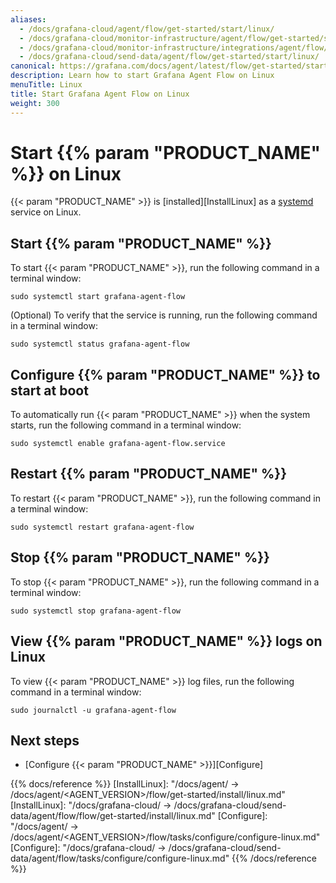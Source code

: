 ```yaml
---
aliases:
  - /docs/grafana-cloud/agent/flow/get-started/start/linux/
  - /docs/grafana-cloud/monitor-infrastructure/agent/flow/get-started/start/linux/
  - /docs/grafana-cloud/monitor-infrastructure/integrations/agent/flow/get-started/start/linux/
  - /docs/grafana-cloud/send-data/agent/flow/get-started/start/linux/
canonical: https://grafana.com/docs/agent/latest/flow/get-started/start/linux/
description: Learn how to start Grafana Agent Flow on Linux
menuTitle: Linux
title: Start Grafana Agent Flow on Linux
weight: 300
---
```


# Start {{% param "PRODUCT_NAME" %}} on Linux

{{< param "PRODUCT_NAME" >}} is [installed][InstallLinux] as a [systemd][] service on Linux.

[systemd]: https://systemd.io/

## Start {{% param "PRODUCT_NAME" %}}

To start {{< param "PRODUCT_NAME" >}}, run the following command in a terminal window:

```shell
sudo systemctl start grafana-agent-flow
```

(Optional) To verify that the service is running, run the following command in a terminal window:

```shell
sudo systemctl status grafana-agent-flow
```

## Configure {{% param "PRODUCT_NAME" %}} to start at boot

To automatically run {{< param "PRODUCT_NAME" >}} when the system starts, run the following command in a terminal window:

```shell
sudo systemctl enable grafana-agent-flow.service
```

## Restart {{% param "PRODUCT_NAME" %}}

To restart {{< param "PRODUCT_NAME" >}}, run the following command in a terminal window:

```shell
sudo systemctl restart grafana-agent-flow
```

## Stop {{% param "PRODUCT_NAME" %}}

To stop {{< param "PRODUCT_NAME" >}}, run the following command in a terminal window:

```shell
sudo systemctl stop grafana-agent-flow
```

## View {{% param "PRODUCT_NAME" %}} logs on Linux

To view {{< param "PRODUCT_NAME" >}} log files, run the following command in a terminal window:

```shell
sudo journalctl -u grafana-agent-flow
```

## Next steps

- [Configure {{< param "PRODUCT_NAME" >}}][Configure]

{{% docs/reference %}}
[InstallLinux]: "/docs/agent/ -> /docs/agent/<AGENT_VERSION>/flow/get-started/install/linux.md"
[InstallLinux]: "/docs/grafana-cloud/ -> /docs/grafana-cloud/send-data/agent/flow/flow/get-started/install/linux.md"
[Configure]: "/docs/agent/ -> /docs/agent/<AGENT_VERSION>/flow/tasks/configure/configure-linux.md"
[Configure]: "/docs/grafana-cloud/ -> /docs/grafana-cloud/send-data/agent/flow/tasks/configure/configure-linux.md"
{{% /docs/reference %}}
